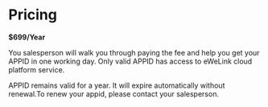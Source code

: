 # Pricing

**$699/Year**

You salesperson will walk you through paying the fee and help you get your APPID in one working day. Only valid APPID has access to eWeLink cloud platform service. 

APPID remains valid for a year. It will expire automatically without renewal.To renew your appid, please contact your salesperson.